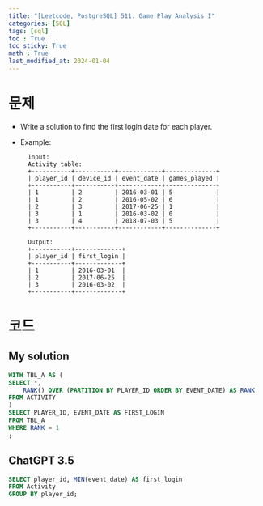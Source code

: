 ```yaml
---
title: "[Leetcode, PostgreSQL] 511. Game Play Analysis I"
categories: [SQL]
tags: [sql]
toc : True
toc_sticky: True
math : True
last_modified_at: 2024-01-04
---
```


# 문제
- Write a solution to find the first login date for each player.

- Example:

        Input: 
        Activity table:
        +-----------+-----------+------------+--------------+
        | player_id | device_id | event_date | games_played |
        +-----------+-----------+------------+--------------+
        | 1         | 2         | 2016-03-01 | 5            |
        | 1         | 2         | 2016-05-02 | 6            |
        | 2         | 3         | 2017-06-25 | 1            |
        | 3         | 1         | 2016-03-02 | 0            |
        | 3         | 4         | 2018-07-03 | 5            |
        +-----------+-----------+------------+--------------+

        Output: 
        +-----------+-------------+
        | player_id | first_login |
        +-----------+-------------+
        | 1         | 2016-03-01  |
        | 2         | 2017-06-25  |
        | 3         | 2016-03-02  |
        +-----------+-------------+


# 코드
## My solution

```sql
WITH TBL_A AS (
SELECT *, 
    RANK() OVER (PARTITION BY PLAYER_ID ORDER BY EVENT_DATE) AS RANK
FROM ACTIVITY
)
SELECT PLAYER_ID, EVENT_DATE AS FIRST_LOGIN
FROM TBL_A
WHERE RANK = 1
;
```

## ChatGPT 3.5

```sql
SELECT player_id, MIN(event_date) AS first_login
FROM Activity
GROUP BY player_id;
```